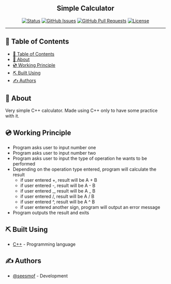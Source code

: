 <h2 align="center">Simple Calculator</h2>

<div align="center">

[![Status](https://img.shields.io/badge/status-active-success.svg)]()
[![GitHub Issues](https://img.shields.io/github/issues/seesmof/The-Documentation-Compendium.svg)](https://github.com/seesmof/Calculator/issues)
[![GitHub Pull Requests](https://img.shields.io/github/issues-pr/seesmof/The-Documentation-Compendium.svg)](https://github.com/seesmof/Calculator/pulls)
[![License](https://img.shields.io/badge/license-MIT-blue.svg)](./LICENSE)

</div>

---

## 📝 Table of Contents

- [📝 Table of Contents](#-table-of-contents)
- [🧐 About <a name = "about"></a>](#-about-)
- [💿 Working Principle <a name = "built_using"></a>](#-working-principle-)
- [⛏️ Built Using <a name = "built_using"></a>](#️-built-using-)
- [✍️ Authors <a name = "authors"></a>](#️-authors-)

## 🧐 About <a name = "about"></a>

Very simple C++ calculator. Made using C++ only to have some practice with it.

## 💿 Working Principle <a name = "built_using"></a>

- Program asks user to input number one
- Program asks user to input number two
- Program asks user to input the type of operation he wants to be performed
- Depending on the operation type entered, program will calculate the result
  - if user entered +, result will be A + B
  - if user entered -, result will be A - B
  - if user entered _, result will be A _ B
  - if user entered /, result will be A / B
  - if user entered ^, result will be A ^ B
  - if user entered another sign, program will output an error message
- Program outputs the result and exits

## ⛏️ Built Using <a name = "built_using"></a>

- [C++](https://cplusplus.com/) - Programming language

## ✍️ Authors <a name = "authors"></a>

- [@seesmof](https://github.com/seesmof) - Development
